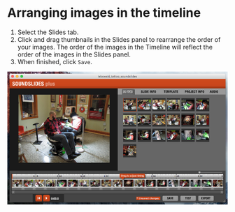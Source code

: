 # Arranging images in the timeline

1. Select the Slides tab.
2. Click and drag thumbnails in the Slides panel to rearrange the order of your images. The order of the images in the Timeline will reflect the order of the images in the Slides panel.
3. When finished, click `Save`.

![](/assets/soundslides-arranging-images-in-timeline.png)
